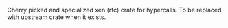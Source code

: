 Cherry picked and specialized xen (rfc) crate for hypercalls.
To be replaced with upstream crate when it exists.